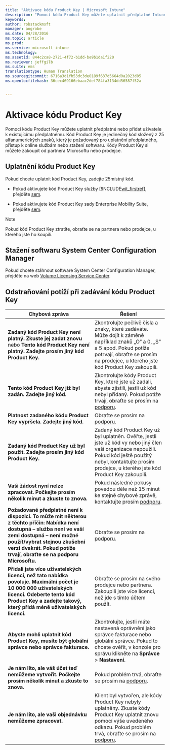 ```yaml
---
title: "Aktivace kódu Product Key | Microsoft Intune"
description: "Pomocí kódu Product Key můžete uplatnit předplatné Intune nebo přidat uživatele k existujícímu předplatnému."
keywords: 
author: robstackmsft
manager: angrobe
ms.date: 04/28/2016
ms.topic: article
ms.prod: 
ms.service: microsoft-intune
ms.technology: 
ms.assetid: 844c2ca8-2721-4f72-b1dd-be9b1da1f220
ms.reviewer: jeffgilb
ms.suite: ems
translationtype: Human Translation
ms.sourcegitcommit: 6716a3d1fb53dc3de0189f637d5664d0a2023d05
ms.openlocfilehash: 36cec469166ebaac2def784fa3134dd56587f52a


---
```


# Aktivace kódu Product Key
Pomocí kódu Product Key můžete uplatnit předplatné nebo přidat uživatele k existujícímu předplatnému. Kód Product Key je jedinečný kód složený z 25 alfanumerických znaků, který je požadovaný pro uplatnění předplatného, přístup k online službám nebo stažení softwaru. Kódy Product Key si můžete zakoupit od partnera Microsoftu nebo prodejce.

## Uplatnění kódu Product Key
Pokud chcete uplatnit kód Product Key, zadejte 25místný kód.

-   Pokud aktivujete kód Product Key služby [!INCLUDE[wit_firstref](./includes/wit_firstref_md.md)], přejděte [sem](https://account.manage.microsoft.com/commerce/productkeystart.aspx).

-   Pokud aktivujete kód Product Key sady Enterprise Mobility Suite, přejděte [sem](http://www.microsoft.com/ems/open).

> [!NOTE]
> Pokud kód Product Key ztratíte, obraťte se na partnera nebo prodejce, u kterého jste ho koupili.

## Stažení softwaru System Center Configuration Manager
Pokud chcete stáhnout software System Center Configuration Manager, přejděte na web [Volume Licensing Service Center](http://go.microsoft.com/fwlink/?LinkID=232300).

## Odstraňování potíží při zadávání kódu Product Key

|Chybová zpráva|Řešení|
|-----------------|--------------|
|**Zadaný kód Product Key není platný. Zkuste jej zadat znovu** nebo **Tento kód Product Key není platný. Zadejte prosím jiný kód Product Key.**|Zkontrolujte pečlivě čísla a znaky, které zadáváte. Může dojít k záměně například znaků „O“ a 0, „S“ a 5 apod. Pokud potíže potrvají, obraťte se prosím na prodejce, u kterého jste kód Product Key zakoupili.|
|**Tento kód Product Key již byl zadán. Zadejte jiný kód.**|Zkontrolujte kódy Product Key, které jste už zadali, abyste zjistili, jestli už kód nebyl přidaný. Pokud potíže trvají, obraťte se prosím na [podporu](http://go.microsoft.com/fwlink/?LinkID=394189).|
|**Platnost zadaného kódu Product Key vypršela. Zadejte jiný kód.**|Obraťte se prosím na [podporu](http://go.microsoft.com/fwlink/?LinkID=394189).|
|**Zadaný kód Product Key už byl použit. Zadejte prosím jiný kód Product Key.**|Zadaný kód Product Key už byl uplatněn. Ověřte, jestli jste už kód vy nebo jiný člen vaší organizace nepoužili. Pokud kód ještě použitý nebyl, kontaktujte prosím prodejce, u kterého jste kód Product Key zakoupili.|
|**Vaši žádost nyní nelze zpracovat. Počkejte prosím několik minut a zkuste to znova.**|Pokud následné pokusy povedou déle než 15 minut ke stejné chybové zprávě, kontaktujte prosím [podporu](http://go.microsoft.com/fwlink/?LinkID=394189).|
|**Požadované předplatné není k dispozici. To může mít některou z těchto příčin: Nabídka není dostupná – služba není ve vaší zemi dostupná – není možné použít/vybrat stejnou zkušební verzi dvakrát. Pokud potíže trvají, obraťte se na podporu Microsoftu.**|Obraťte se prosím na [podporu](http://go.microsoft.com/fwlink/?LinkID=394189).|
|**Přidali jste více uživatelských licencí, než tato nabídka povoluje. Maximální počet je 10 000 000 uživatelských licencí. Odeberte tento kód Product Key a zadejte takový, který přidá méně uživatelských licencí.**|Obraťte se prosím na svého prodejce nebo partnera. Zakoupili jste více licencí, než jde s tímto účtem použít.|
|**Abyste mohli uplatnit kód Product Key, musíte být globální správce nebo správce fakturace.**|Zkontrolujte, jestli máte nastavená oprávnění jako správce fakturace nebo globální správce. Pokud to chcete ověřit, v konzole pro správu klikněte na **Správce** &gt; **Nastavení**.|
|**Je nám líto, ale váš účet teď nemůžeme vytvořit. Počkejte prosím několik minut a zkuste to znova.**|Pokud problém trvá, obraťte se prosím na [podporu](http://go.microsoft.com/fwlink/?LinkID=394189).|
|**Je nám líto, ale vaši objednávku nemůžeme zpracovat.**|Klient byl vytvořen, ale kódy Product Key nebyly uplatněny. Zkuste kódy Product Key uplatnit znovu pomocí výše uvedeného odkazu. Pokud problém trvá, obraťte se prosím na [podporu](http://go.microsoft.com/fwlink/?LinkID=394189).|



<!--HONumber=Jul16_HO4-->


